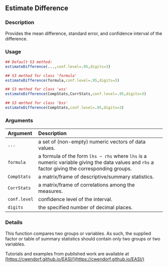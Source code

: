 ## Estimate Difference

### Description

Provides the mean difference, standard error, and confidence interval of the difference.

### Usage

```r
## Default S3 method:
estimateDifference(...,conf.level=.95,digits=3)

## S3 method for class 'formula'
estimateDifference(formula,conf.level=.95,digits=3)

## S3 method for class 'wss'
estimateDifference(CompStats,CorrStats,conf.level=.95,digits=3)

## S3 method for class 'bss'
estimateDifference(CompStats,conf.level=.95,digits=3)
```

### Arguments

Argument | Description
:-- | :--
```...``` | a set of (non-empty) numeric vectors of data values.
```formula``` | a formula of the form `lhs ~ rhs` where `lhs` is a numeric variable giving the data values and `rhs` a factor giving the corresponding groups.
```CompStats``` | a matrix/frame of descriptive/summary statistics.
```CorrStats``` | a matrix/frame of correlations among the measures.
```conf.level``` | confidence level of the interval.
```digits``` | the specified number of decimal places.

### Details

This function compares two groups or variables. As such, the supplied factor or table of summary statistics should contain only two groups or two variables.
 
Tutorials and examples from published work are available at [https://cwendorf.github.io/EASI/](https://cwendorf.github.io/EASI/) 
